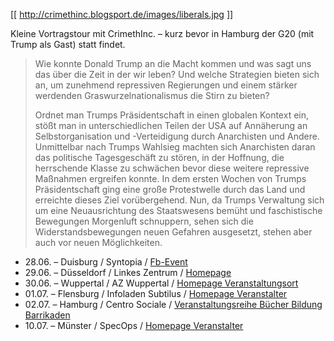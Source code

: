 [[ http://crimethinc.blogsport.de/images/liberals.jpg ]]

Kleine Vortragstour mit CrimethInc. – kurz bevor in Hamburg der G20 (mit Trump als Gast) statt findet.

> Wie konnte Donald Trump an die Macht kommen und was sagt uns das über die Zeit in der wir leben? Und welche Strategien bieten sich an, um zunehmend repressiven Regierungen und einem stärker werdenden Graswurzelnationalismus die Stirn zu bieten?
>
> Ordnet man Trumps Präsidentschaft in einen globalen Kontext ein, stößt man in unterschiedlichen Teilen der USA auf Annäherung an Selbstorganisation und -Verteidigung durch Anarchisten und Andere. Unmittelbar nach Trumps Wahlsieg machten sich Anarchisten daran das politische Tagesgeschäft zu stören, in der Hoffnung, die herrschende Klasse zu schwächen bevor diese weitere repressive Maßnahmen ergreifen konnte. In dem ersten Wochen von Trumps Präsidentschaft ging eine große Protestwelle durch das Land und erreichte dieses Ziel vorübergehend. Nun, da Trumps Verwaltung sich um eine Neuausrichtung des Staatswesens bemüht und faschistische Bewegungen Morgenluft schnuppern, sehen sich die Widerstandsbewegungen neuen Gefahren ausgesetzt, stehen aber auch vor neuen Möglichkeiten.

- 28.06. – Duisburg / Syntopia / [Fb-Event](https://www.facebook.com/events/1954991781403921/?acontext=%7B%22action_history%22%3A%22%5B%7B%5C%22surface%5C%22%3A%5C%22page%5C%22%2C%5C%22mechanism%5C%22%3A%5C%22page_upcoming_events_card%5C%22%2C%5C%22extra_data%5C%22%3A%5B%5D%7D%5D%22%2C%22has_source%22%3Atrue%7D)
- 29.06. – Düsseldorf / Linkes Zentrum / [Homepage](http://hermine.lynx.uberspace.de/index.php/events/view/183)
- 30.06. – Wuppertal / AZ Wuppertal / [Homepage Veranstaltungsort](https://www.az-wuppertal.de)
- 01.07. – Flensburg / Infoladen Subtilus / [Homepage Veranstalter](http://antifaflensburg.blogsport.de)
- 02.07. – Hamburg / Centro Sociale / [Veranstaltungsreihe Bücher Bildung Barrikaden](http://anarchistischeinitiative.blogsport.eu/programm)
- 10.07. – Münster / SpecOps / [Homepage Veranstalter](https://www.unrast-verlag.de/veranstaltungen/aktuelle-veranstaltungen/2782-muenster-10-07-17-vortrag-make-anarchism-a-threat-again)
